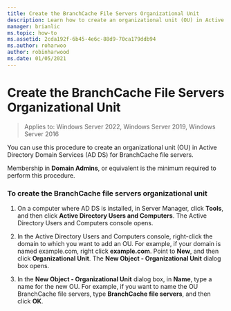 ```yaml
---
title: Create the BranchCache File Servers Organizational Unit
description: Learn how to create an organizational unit (OU) in Active Directory Domain Services (AD DS) for BranchCache file servers.
manager: brianlic
ms.topic: how-to
ms.assetid: 2cda192f-6b45-4e6c-88d9-70ca179ddb94
ms.author: roharwoo
author: robinharwood
ms.date: 01/05/2021
---
```

# Create the BranchCache File Servers Organizational Unit

>Applies to: Windows Server 2022, Windows Server 2019, Windows Server 2016

You can use this procedure to create an organizational unit (OU) in Active Directory Domain Services (AD DS) for BranchCache file servers.

Membership in **Domain Admins**, or equivalent is the minimum required to perform this procedure.

### To create the BranchCache file servers organizational unit

1.  On a computer where AD DS is installed, in Server Manager, click **Tools**, and then click **Active Directory Users and Computers**. The Active Directory Users and Computers console opens.

2.  In the Active Directory Users and Computers console, right-click the domain to which you want to add an OU. For example, if your domain is named example.com, right click **example.com**. Point to **New**, and then click **Organizational Unit**. The **New Object - Organizational Unit** dialog box opens.

3.  In the **New Object - Organizational Unit** dialog box, in **Name**, type a name for the new OU. For example, if you want to name the OU BranchCache file servers, type **BranchCache file servers**, and then click **OK**.



